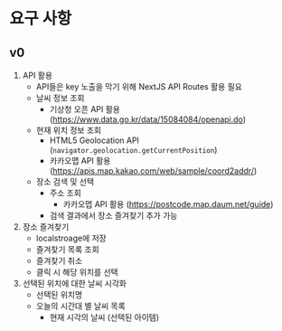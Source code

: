 # 요구 사항

## v0

1. API 활용
    - API들은 key 노출을 막기 위해 NextJS API Routes 활용 필요
    - 날씨 정보 조회
        - 기상청 오픈 API 활용 (https://www.data.go.kr/data/15084084/openapi.do)
    - 현재 위치 정보 조회
        - HTML5 Geolocation API (`navigator.geolocation.getCurrentPosition`)
        - 카카오맵 API 활용 (https://apis.map.kakao.com/web/sample/coord2addr/)
    - 장소 검색 및 선택
        - 주소 조회
            - 카카오맵 API 활용 (https://postcode.map.daum.net/guide)
        - 검색 결과에서 장소 즐겨찾기 추가 가능
2. 장소 즐겨찾기
    - localstroage에 저장
    - 즐겨찾기 목록 조회
    - 즐겨찾기 취소
    - 클릭 시 해당 위치를 선택
3. 선택된 위치에 대한 날씨 시각화
    - 선택된 위치명
    - 오늘의 시간대 별 날씨 목록
        - 현재 시각의 날씨 (선택된 아이템)
